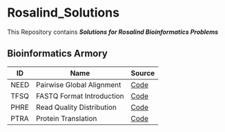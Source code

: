# Rosalind_Solutions
This Repository contains ***Solutions for Rosalind Bioinformatics Problems*** <br/>
## Bioinformatics Armory
|ID|Name|Source|
|------|---|---|
|NEED|Pairwise Global Alignment|[Code](https://github.com/hahajjjun/Rosalind_Solutions/tree/master/Solutions/NEED_Pairwise_Global_Alignment)|
|TFSQ|FASTQ Format Introduction|[Code](https://github.com/hahajjjun/Rosalind_Solutions/tree/master/Solutions/TFSQ_FASTQ_format_introduction)|
|PHRE|Read Quality Distribution|[Code](https://github.com/hahajjjun/Rosalind_Solutions/tree/master/Solutions/PHRE_Read_Quality_Distribution)|
|PTRA|Protein Translation|[Code](https://github.com/hahajjjun/Rosalind_Solutions/tree/master/Solutions/PTRA_Protein_Translation)|
